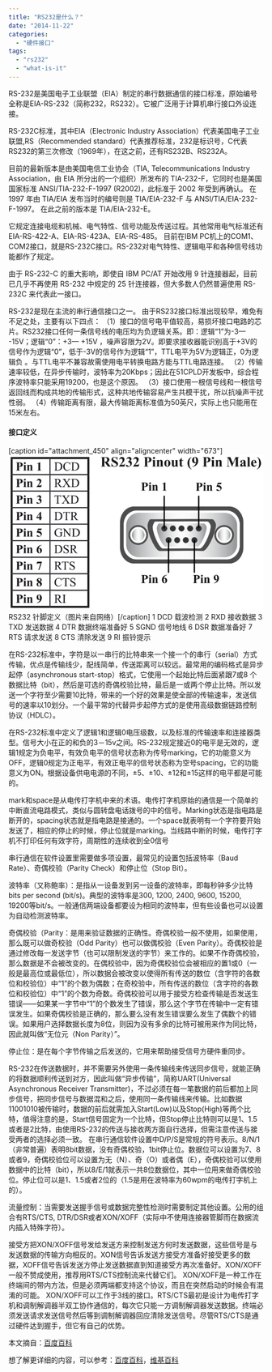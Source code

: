 ```yaml
---
title: "RS232是什么？"
date: "2014-11-22"
categories: 
  - "硬件接口"
tags: 
  - "rs232"
  - "what-is-it"
---
```


RS-232是美国电子工业联盟（EIA）制定的串行数据通信的接口标准，原始编号全称是EIA-RS-232（简称232，RS232）。它被广泛用于计算机串行接口外设连接。

RS-232C标准，其中EIA（Electronic Industry Association）代表美国电子工业联盟,RS（Recommended standard）代表推荐标准，232是标识号，C代表RS232的第三次修改（1969年），在这之前，还有RS232B、RS232A。

目前的最新版本是由美国电信工业协会（TIA, Telecommunications Industry Association，由 EIA 所分出的一个组织）所发布的 TIA-232-F，它同时也是美国国家标准 ANSI/TIA-232-F-1997 (R2002)，此标准于 2002 年受到再确认。 在 1997 年由 TIA/EIA 发布当时的编号则是 TIA/EIA-232-F 与 ANSI/TIA/EIA-232-F-1997。 在此之前的版本是 TIA/EIA-232-E。

它规定连接电缆和机械、电气特性、信号功能及传送过程。其他常用电气标准还有EIA-RS-422-A、EIA-RS-423A、EIA-RS-485。 目前在IBM PC机上的COM1、COM2接口，就是RS-232C接口。RS-232对电气特性、逻辑电平和各种信号线功能都作了规定。

由于 RS-232-C 的重大影响，即使自 IBM PC/AT 开始改用 9 针连接器起，目前已几乎不再使用 RS-232 中规定的 25 针连接器，但大多数人仍然普遍使用 RS-232C 来代表此一接口。

RS-232是现在主流的串行通信接口之一。 由于RS232接口标准出现较早，难免有不足之处，主要有以下四点： （1）接口的信号电平值较高，易损坏接口电路的芯片。RS232接口任何一条信号线的电压均为负逻辑关系。即：逻辑“1”为-3— -15V；逻辑“0”：+3— +15V ，噪声容限为2V。即要求接收器能识别高于+3V的信号作为逻辑“0”，低于-3V的信号作为逻辑“1”，TTL电平为5V为逻辑正，0为逻辑负 。与TTL电平不兼容故需使用电平转换电路方能与TTL电路连接。 （2）传输速率较低，在异步传输时，波特率为20Kbps；因此在51CPLD开发板中，综合程序波特率只能采用19200，也是这个原因。 （3）接口使用一根信号线和一根信号返回线而构成共地的传输形式，这种共地传输容易产生共模干扰，所以抗噪声干扰性弱。 （4）传输距离有限，最大传输距离标准值为50英尺，实际上也只能用在15米左右。

#### 接口定义

\[caption id="attachment\_450" align="aligncenter" width="673"\][![RS232 针脚定义](images/RS232-Pinout.png)](http://www.apcube.com/wp-content/uploads/2014/11/RS232-Pinout.png) RS232 针脚定义（图片来自网络）\[/caption\] 1 DCD 载波检测 2 RXD 接收数据 3 TXD 发送数据 4 DTR 数据终端准备好 5 SGND 信号地线 6 DSR 数据准备好 7 RTS 请求发送 8 CTS 清除发送 9 RI 振铃提示

在RS-232标准中，字符是以一串行的比特串来一个接一个的串行（serial）方式传输，优点是传输线少，配线简单，传送距离可以较远。最常用的编码格式是异步起停（asynchronous start-stop）格式，它使用一个起始比特后面紧跟7或8 个数据比特（bit），然后是可选的奇偶校验比特，最后是一或两个停止比特。所以发送一个字符至少需要10比特，带来的一个好的效果是使全部的传输速率，发送信号的速率以10划分。一个最平常的代替异步起停方式的是使用高级数据链路控制协议（HDLC）。

在RS-232标准中定义了逻辑1和逻辑0电压级数，以及标准的传输速率和连接器类型。信号大小在正的和负的3－15v之间。RS-232规定接近0的电平是无效的，逻辑1规定为负电平，有效负电平的信号状态称为传号marking，它的功能意义为OFF，逻辑0规定为正电平，有效正电平的信号状态称为空号spacing，它的功能意义为ON。根据设备供电电源的不同，±5、±10、±12和±15这样的电平都是可能的。

mark和space是从电传打字机中来的术语。电传打字机原始的通信是一个简单的中断直流电路模式，类似与圆转盘电话拨号的中的信号。Marking状态是指电路是断开的，spacing状态就是指电路是接通的。一个space就表明有一个字符要开始发送了，相应的停止的时候，停止位就是marking。当线路中断的时候，电传打字机不打印任何有效字符，周期性的连续收到全0信号

串行通信在软件设置里需要做多项设置，最常见的设置包括波特率（Baud Rate）、奇偶校验（Parity Check）和停止位（Stop Bit）。

波特率（又称鲍率）：是指从一设备发到另一设备的波特率，即每秒钟多少比特bits per second (bit/s)。典型的波特率是300, 1200, 2400, 9600, 15200, 19200等bit/s。一般通信两端设备都要设为相同的波特率，但有些设备也可以设置为自动检测波特率。

奇偶校验（Parity：是用来验证数据的正确性。奇偶校验一般不使用，如果使用，那么既可以做奇校验（Odd Parity）也可以做偶校验（Even Parity）。奇偶校验是通过修改每一发送字节（也可以限制发送的字节）来工作的。如果不作奇偶校验，那么数据是不会被改变的。在偶校验中，因为奇偶校验位会被相应的置1或0（一般是最高位或最低位），所以数据会被改变以使得所有传送的数位（含字符的各数位和校验位）中“1”的个数为偶数；在奇校验中，所有传送的数位（含字符的各数位和校验位）中“1”的个数为奇数。奇偶校验可以用于接受方检查传输是否发送生错误——如果某一字节中“1”的个数发生了错误，那么这个字节在传输中一定有错误发生。如果奇偶校验是正确的，那么要么没有发生错误要么发生了偶数个的错误。如果用户选择数据长度为8位，则因为没有多余的比特可被用来作为同比特，因此就叫做“无位元（Non Parity）”。

停止位：是在每个字节传输之后发送的，它用来帮助接受信号方硬件重同步。

RS-232在传送数据时，并不需要另外使用一条传输线来传送同步信号，就能正确的将数据顺利传送到对方，因此叫做“异步传输”，简称UART(Universal Asynchronous Receiver Transmitter)，不过必须在每一笔数据的前后都加上同步信号，把同步信号与数据混和之后，使用同一条传输线来传输。比如数据11001010被传输时，数据的前后就需加入Start(Low)以及Stop(High)等两个比特，值得注意的是，Start信号固定为一个比特，但Stop停止比特则可以是1、1.5或者是2比特，由使用RS-232的传送与接收两方面自行选择，但需注意传送与接受两者的选择必须一致。 在串行通信软件设置中D/P/S是常规的符号表示。8/N/1（非常普遍）表明8bit数据，没有奇偶校验，1bit停止位。数据位可以设置为7、8或者9，奇偶校验位可以设置为无（N）、奇（O）或者偶（E），奇偶校验可以使用数据中的比特（bit），所以8/E/1就表示一共8位数据位，其中一位用来做奇偶校验位。停止位可以是1、1.5或者2位的（1.5是用在波特率为60wpm的电传打字机上的）。

流量控制：当需要发送握手信号或数据完整性检测时需要制定其他设置。公用的组合有RTS/CTS, DTR/DSR或者XON/XOFF（实际中不使用连接器管脚而在数据流内插入特殊字符）。

接受方把XON/XOFF信号发给发送方来控制发送方何时发送数据，这些信号是与发送数据的传输方向相反的。XON信号告诉发送方接受方准备好接受更多的数据，XOFF信号告诉发送方停止发送数据直到知道接受方再次准备好。XON/XOFF一般不赞成使用，推荐用RTS/CTS控制流来代替它们。 XON/XOFF是一种工作在终端间的带内方法，但是必须两端都支持这个协议，而且在突然启动的时候会有混淆的可能。 XON/XOFF可以工作于3线的接口。RTS/CTS最初是设计为电传打字机和调制解调器半双工协作通信的，每次它只能一方调制解调器发送数据。终端必须发送请求发送信号然后等到调制解调器回应清除发送信号。尽管RTS/CTS是通过硬件达到握手，但它有自己的优势。

本文摘自：[百度百科](http://baike.baidu.com/view/1465761.htm)

想了解更详细的内容，可以参考：[百度百科](http://baike.baidu.com/view/1465761.htm)，[维基百科](http://en.wikipedia.org/wiki/RS-232)
